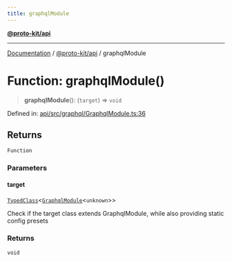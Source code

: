 ```yaml
---
title: graphqlModule
---
```


[**@proto-kit/api**](../README.md)

***

[Documentation](../../../README.md) / [@proto-kit/api](../README.md) / graphqlModule

# Function: graphqlModule()

> **graphqlModule**(): (`target`) => `void`

Defined in: [api/src/graphql/GraphqlModule.ts:36](https://github.com/proto-kit/framework/blob/28efa802e3737fc3b77339148b307ef7246f3ef1/packages/api/src/graphql/GraphqlModule.ts#L36)

## Returns

`Function`

### Parameters

#### target

[`TypedClass`](../../common/type-aliases/TypedClass.md)\<[`GraphqlModule`](../classes/GraphqlModule.md)\<`unknown`\>\>

Check if the target class extends GraphqlModule, while
also providing static config presets

### Returns

`void`
